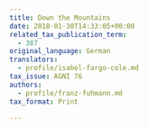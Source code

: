 ```yaml
---
title: Down the Mountains
date: 2018-01-30T14:33:05+00:00
related_tax_publication_term:
  - 387
original_language: German
translators:
  - profile/isabel-fargo-cole.md
tax_issue: AGNI 76
authors:
  - profile/franz-fuhmann.md
tax_format: Print

---
```

